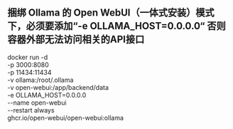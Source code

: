 ## 捆绑 Ollama 的 Open WebUI（一体式安装）模式下，必须要添加“-e OLLAMA_HOST=0.0.0.0“ 否则容器外部无法访问相关的API接口
docker run -d \
  -p 3000:8080 \
  -p 11434:11434 \
  -v ollama:/root/.ollama \
  -v open-webui:/app/backend/data \
  -e OLLAMA_HOST=0.0.0.0 \
  --name open-webui \
  --restart always \
  ghcr.io/open-webui/open-webui:ollama

